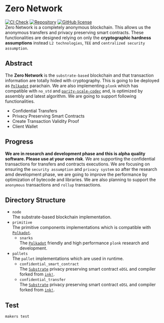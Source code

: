 # Zero Network
[![CI Check](https://github.com/zero-network/zero/actions/workflows/ci.yml/badge.svg)](https://github.com/zero-network/zero/actions/workflows/ci.yml) [![Repository](https://img.shields.io/badge/github-zero-blueviolet?logo=github)](https://github.com/zero-network/zero) [![GitHub license](https://img.shields.io/badge/license-GPL3%2FApache2-blue)](#LICENSE)  
Zero Network is a completely anonymous blockchain. This allows us the anonymous transfers and privacy preserving smart contracts. These functionalities are designed relying on only the **cryptographic hardness assumptions** instead `L2 technologies`, `TEE` and `centralized security assumption`.

## Abstract
The **Zero Network** is the `substrate-based` blockchain and that transaction information are totally hided with cryptography. This is going to be deployed as [`Polkadot`](https://polkadot.network/) parachain. We are also implementing `plonk` which has compatible with `no_std` and [`parity-scale-codec`](https://github.com/paritytech/parity-scale-codec) and, is optimized by assembly and latest algorithm. We are going to support following functionalities.

- Confidential Transfers
- Privacy Preserving Smart Contracts
- Create Transaction Validity Proof
- Client Wallet

## Progress
**We are in research and development phase and this is alpha quality software. Please use at your own risk**. We are supporting the confidential transactions for transfers and contracts executions. We are focusing on ensuring the `security assumption` and `privacy system` so after the research amd development phase, we are going to improve the performance by optimization of bytecode and libraries. We are also planning to support the `anonymous` transactions and `rollup` transactions.

## Directory Structure
- `node`  
The substrate-based blockchain implementation.
- `primitive`  
The primitive components implementations which is compatible with [`Polkadot`](https://polkadot.network/).
    - `snarks`  
    The [`Polkadot`](https://polkadot.network/) friendly and high performance `plonk` research and development.
- `pallets`  
The `pallet` implementations which are used in runtime.
    - `confidential_smart_contract`  
    The [`Substrate`](https://substrate.io/) privacy preserving smart contract `eDSL` and compiler forked from [`ink!`](https://github.com/paritytech/ink/tree/v3.0.0).
    - `confidential_transfer`  
    The [`Substrate`](https://substrate.io/) privacy preserving smart contract `eDSL` and compiler forked from [`ink!`](https://github.com/paritytech/ink/tree/v3.0.0).

## Test
```
makers test
```
